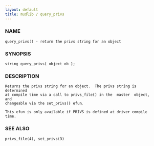 ```yaml
---
layout: default
title: mudlib / query_privs
---
```






### NAME
    query_privs() - return the privs string for an object


### SYNOPSIS
    string query_privs( object ob );


### DESCRIPTION
    Returns the privs string for an object.  The privs string is determined
    at compile time via a call to privs_file() in the  master  object,  and
    changeable via the set_privs() efun.

    This efun is only available if PRIVS is defined at driver compile time.


### SEE ALSO
    privs_file(4), set_privs(3)



